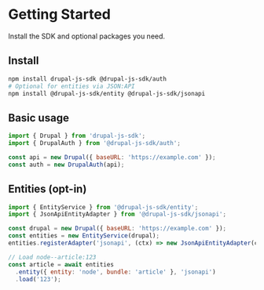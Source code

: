 # Getting Started

Install the SDK and optional packages you need.

## Install

```bash
npm install drupal-js-sdk @drupal-js-sdk/auth
# Optional for entities via JSON:API
npm install @drupal-js-sdk/entity @drupal-js-sdk/jsonapi
```

## Basic usage

```js
import { Drupal } from 'drupal-js-sdk';
import { DrupalAuth } from '@drupal-js-sdk/auth';

const api = new Drupal({ baseURL: 'https://example.com' });
const auth = new DrupalAuth(api);
```

## Entities (opt-in)

```js
import { EntityService } from '@drupal-js-sdk/entity';
import { JsonApiEntityAdapter } from '@drupal-js-sdk/jsonapi';

const drupal = new Drupal({ baseURL: 'https://example.com' });
const entities = new EntityService(drupal);
entities.registerAdapter('jsonapi', (ctx) => new JsonApiEntityAdapter(ctx));

// Load node--article:123
const article = await entities
  .entity({ entity: 'node', bundle: 'article' }, 'jsonapi')
  .load('123');
```